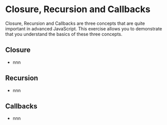 # Closure, Recursion and Callbacks

Closure, Recursion and Callbacks are three concepts that are quite important in advanced JavaScript. This exercise allows you to demonstrate that you understand the basics of these three concepts.

## Closure

- nnn

## Recursion

- nnn

## Callbacks

- nnn
